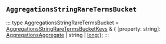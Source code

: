 ## `AggregationsStringRareTermsBucket`
:::
type AggregationsStringRareTermsBucket = [AggregationsStringRareTermsBucketKeys](./AggregationsStringRareTermsBucketKeys.md) & { [property: string]: [AggregationsAggregate](./AggregationsAggregate.md) | string | [long](./long.md);};
:::
